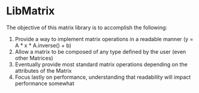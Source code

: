 # LibMatrix

The objective of this matrix library is to accomplish the following:
1. Provide a way to implement matrix operations in a readable manner (y = A * x * A.inverse() + b)
2. Allow a matrix to be composed of any type defined by the user (even other Matrices)
3. Eventually provide most standard matrix operations depending on the attributes of the Matrix
4. Focus lastly on performance, understanding that readability will impact performance somewhat
